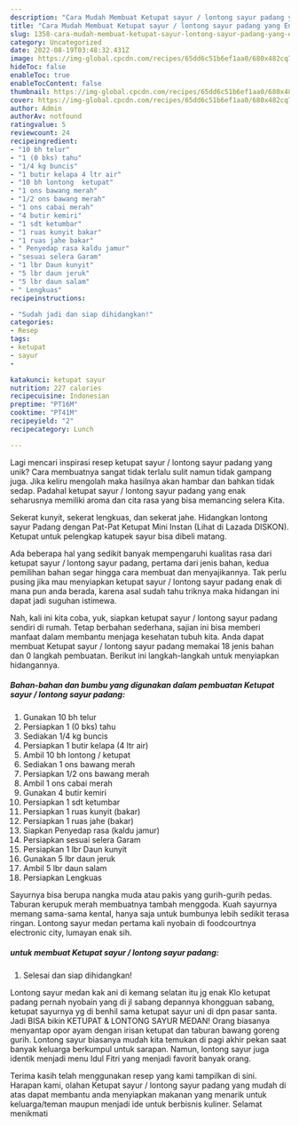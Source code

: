 ```yaml
---
description: "Cara Mudah Membuat Ketupat sayur / lontong sayur padang yang Enak"
title: "Cara Mudah Membuat Ketupat sayur / lontong sayur padang yang Enak"
slug: 1358-cara-mudah-membuat-ketupat-sayur-lontong-sayur-padang-yang-enak
category: Uncategorized
date: 2022-08-19T03:48:32.431Z
image: https://img-global.cpcdn.com/recipes/65dd6c51b6ef1aa0/680x482cq70/ketupat-sayur-lontong-sayur-padang-foto-resep-utama.jpg
hideToc: false
enableToc: true
enableTocContent: false
thumbnail: https://img-global.cpcdn.com/recipes/65dd6c51b6ef1aa0/680x482cq70/ketupat-sayur-lontong-sayur-padang-foto-resep-utama.jpg
cover: https://img-global.cpcdn.com/recipes/65dd6c51b6ef1aa0/680x482cq70/ketupat-sayur-lontong-sayur-padang-foto-resep-utama.jpg
author: Admin
authorAv: notfound
ratingvalue: 5
reviewcount: 24
recipeingredient:
- "10 bh telur"
- "1 (0 bks) tahu"
- "1/4 kg buncis"
- "1 butir kelapa 4 ltr air"
- "10 bh lontong  ketupat"
- "1 ons bawang merah"
- "1/2 ons bawang merah"
- "1 ons cabai merah"
- "4 butir kemiri"
- "1 sdt ketumbar"
- "1 ruas kunyit bakar"
- "1 ruas jahe bakar"
- " Penyedap rasa kaldu jamur"
- "sesuai selera Garam"
- "1 lbr Daun kunyit"
- "5 lbr daun jeruk"
- "5 lbr daun salam"
- " Lengkuas"
recipeinstructions:

- "Sudah jadi dan siap dihidangkan!"
categories:
- Resep
tags:
- ketupat
- sayur
- 

katakunci: ketupat sayur  
nutrition: 227 calories
recipecuisine: Indonesian
preptime: "PT16M"
cooktime: "PT41M"
recipeyield: "2"
recipecategory: Lunch

---
```





Lagi mencari inspirasi resep ketupat sayur / lontong sayur padang yang unik? Cara membuatnya sangat tidak terlalu sulit namun tidak gampang juga. Jika keliru mengolah maka hasilnya akan hambar dan bahkan tidak sedap. Padahal ketupat sayur / lontong sayur padang yang enak seharusnya memiliki aroma dan cita rasa yang bisa memancing selera Kita.





Sekerat kunyit, sekerat lengkuas, dan sekerat jahe. Hidangkan lontong sayur Padang dengan Pat-Pat Ketupat Mini Instan (Lihat di Lazada DISKON). Ketupat untuk pelengkap katupek sayur bisa dibeli matang.

Ada beberapa hal yang sedikit banyak mempengaruhi kualitas rasa dari ketupat sayur / lontong sayur padang, pertama dari jenis bahan, kedua pemilihan bahan segar hingga cara membuat dan menyajikannya. Tak perlu pusing jika mau menyiapkan ketupat sayur / lontong sayur padang enak di mana pun anda berada, karena asal sudah tahu triknya maka hidangan ini dapat jadi suguhan istimewa.






Nah, kali ini kita coba, yuk, siapkan ketupat sayur / lontong sayur padang sendiri di rumah. Tetap berbahan sederhana, sajian ini bisa memberi manfaat dalam membantu menjaga kesehatan tubuh kita. Anda dapat membuat Ketupat sayur / lontong sayur padang memakai 18 jenis bahan dan 0 langkah pembuatan. Berikut ini langkah-langkah untuk menyiapkan hidangannya.

<!--inarticleads1-->

##### Bahan-bahan dan bumbu yang digunakan dalam pembuatan Ketupat sayur / lontong sayur padang:

1. Gunakan 10 bh telur
1. Persiapkan 1 (0 bks) tahu
1. Sediakan 1/4 kg buncis
1. Persiapkan 1 butir kelapa (4 ltr air)
1. Ambil 10 bh lontong / ketupat
1. Sediakan 1 ons bawang merah
1. Persiapkan 1/2 ons bawang merah
1. Ambil 1 ons cabai merah
1. Gunakan 4 butir kemiri
1. Persiapkan 1 sdt ketumbar
1. Persiapkan 1 ruas kunyit (bakar)
1. Persiapkan 1 ruas jahe (bakar)
1. Siapkan  Penyedap rasa (kaldu jamur)
1. Persiapkan sesuai selera Garam
1. Persiapkan 1 lbr Daun kunyit
1. Gunakan 5 lbr daun jeruk
1. Ambil 5 lbr daun salam
1. Persiapkan  Lengkuas


Sayurnya bisa berupa nangka muda atau pakis yang gurih-gurih pedas. Taburan kerupuk merah membuatnya tambah menggoda. Kuah sayurnya memang sama-sama kental, hanya saja untuk bumbunya lebih sedikit terasa ringan. Lontong sayur medan pertama kali nyobain di foodcourtnya electronic city, lumayan enak sih. 

<!--inarticleads2-->

#####  untuk membuat Ketupat sayur / lontong sayur padang:


1. Selesai dan siap dihidangkan!

Lontong sayur medan kak ani di kemang selatan itu jg enak Klo ketupat padang pernah nyobain yang di jl sabang depannya khongguan sabang, ketupat sayurnya yg di benhil sama ketupat sayur uni di dpn pasar santa. Jadi BISA bikin KETUPAT &amp; LONTONG SAYUR MEDAN! Orang biasanya menyantap opor ayam dengan irisan ketupat dan taburan bawang goreng gurih. Lontong sayur biasanya mudah kita temukan di pagi akhir pekan saat banyak keluarga berkumpul untuk sarapan. Namun, lontong sayur juga identik menjadi menu Idul Fitri yang menjadi favorit banyak orang. 

Terima kasih telah menggunakan resep yang kami tampilkan di sini. Harapan kami, olahan Ketupat sayur / lontong sayur padang yang mudah di atas dapat membantu anda menyiapkan makanan yang menarik untuk keluarga/teman maupun menjadi ide untuk berbisnis kuliner. Selamat menikmati
